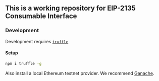 ## This is a working repository for EIP-2135 Consumable Interface

### Development

Development requires [`truffle`](https://github.com/trufflesuite/truffle)

#### Setup
```bash
npm i truffle -g
```

Also install a local Ethereum testnet provider. We recommend [Ganache](https://github.com/trufflesuite/ganache/releases).


